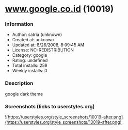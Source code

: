 # www.google.co.id (10019)

### Information
- Author: satria (unknown)
- Created at: unknown
- Updated at: 8/26/2008, 8:09:45 AM
- License: NO-REDISTRIBUTION
- Category: google
- Rating: undefined
- Total installs: 259
- Weekly installs: 0


### Description
google dark theme


### Screenshots (links to userstyles.org)
![https://userstyles.org/style_screenshots/10019-after.png](https://userstyles.org/style_screenshots/10019-after.png)


